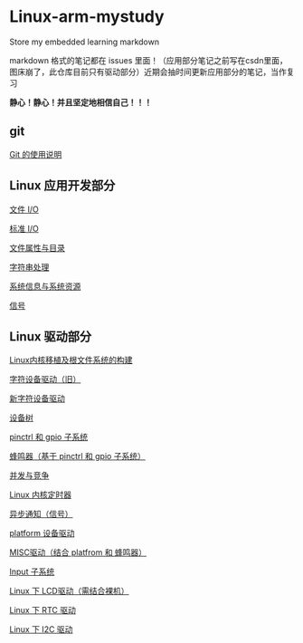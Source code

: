 # Linux-arm-mystudy
Store my embedded learning markdown

markdown 格式的笔记都在 issues 里面！（应用部分笔记之前写在csdn里面，图床崩了，此仓库目前只有驱动部分）近期会抽时间更新应用部分的笔记，当作复习

**静心！静心！并且坚定地相信自己！！！**

## git

[Git 的使用说明](https://github.com/LQF376/Linux-arm-mystudy/issues/29#issue-1773257271)

## Linux 应用开发部分

[文件 I/O](https://github.com/LQF376/Linux-arm-mystudy/issues/31#issue-1785160730)

[标准 I/O](https://github.com/LQF376/Linux-arm-mystudy/issues/32#issue-1786097801)

[文件属性与目录](https://github.com/LQF376/Linux-arm-mystudy/issues/33#issue-1787100414)

[字符串处理](https://github.com/LQF376/Linux-arm-mystudy/issues/34#issue-1787194962)

[系统信息与系统资源](https://github.com/LQF376/Linux-arm-mystudy/issues/35#issue-1787469707)

[信号](https://github.com/LQF376/Linux-arm-mystudy/issues/36#issue-1787527913)


## Linux 驱动部分

[Linux内核移植及根文件系统的构建](https://github.com/LQF376/Linux-arm-mystudy/issues/2#issue-1725272226)

[字符设备驱动（旧）](https://github.com/LQF376/Linux-arm-mystudy/issues/15#issue-1743746305)

[新字符设备驱动](https://github.com/LQF376/Linux-arm-mystudy/issues/16#issue-1743809110)

[设备树](https://github.com/LQF376/Linux-arm-mystudy/issues/17#issue-1743944581)

[pinctrl 和 gpio 子系统](https://github.com/LQF376/Linux-arm-mystudy/issues/3#issue-1725509658)

[蜂鸣器（基于 pinctrl 和 gpio 子系统）](https://github.com/LQF376/Linux-arm-mystudy/issues/4#issue-1725572245)

[并发与竞争](https://github.com/LQF376/Linux-arm-mystudy/issues/30#issue-1782541538)

[Linux 内核定时器](https://github.com/LQF376/Linux-arm-mystudy/issues/7#issue-1726894617)

[异步通知（信号）](https://github.com/LQF376/Linux-arm-mystudy/issues/38#issue-1791336586)

[platform 设备驱动 ](https://github.com/LQF376/Linux-arm-mystudy/issues/39#issue-1791360577)

[MISC驱动（结合 platfrom 和 蜂鸣器）](https://github.com/LQF376/Linux-arm-mystudy/issues/5#issue-1725718852)

[Input 子系统](https://github.com/LQF376/Linux-arm-mystudy/issues/6#issue-1726845940)

[Linux 下 LCD驱动（需结合裸机）](https://github.com/LQF376/Linux-arm-mystudy/issues/40#issue-1793721658)

[Linux 下 RTC 驱动](https://github.com/LQF376/Linux-arm-mystudy/issues/41#issue-1795289400)

[Linux 下 I2C 驱动](https://github.com/LQF376/Linux-arm-mystudy/issues/42#issue-1795869550)
